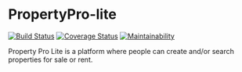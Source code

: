 # PropertyPro-lite   
[![Build Status](https://travis-ci.org/lesjuz/PropertyPro-lite.svg?branch=develop)](https://travis-ci.org/lesjuz/PropertyPro-lite)  [![Coverage Status](https://coveralls.io/repos/github/lesjuz/PropertyPro-lite/badge.svg?branch=develop)](https://coveralls.io/github/lesjuz/PropertyPro-lite?branch=develop) [![Maintainability](https://api.codeclimate.com/v1/badges/a99a88d28ad37a79dbf6/maintainability)](https://codeclimate.com/github/lesjuz/PropertyPro-lite/maintainability)

Property Pro Lite is a platform where people can create and/or search properties for sale or rent.
